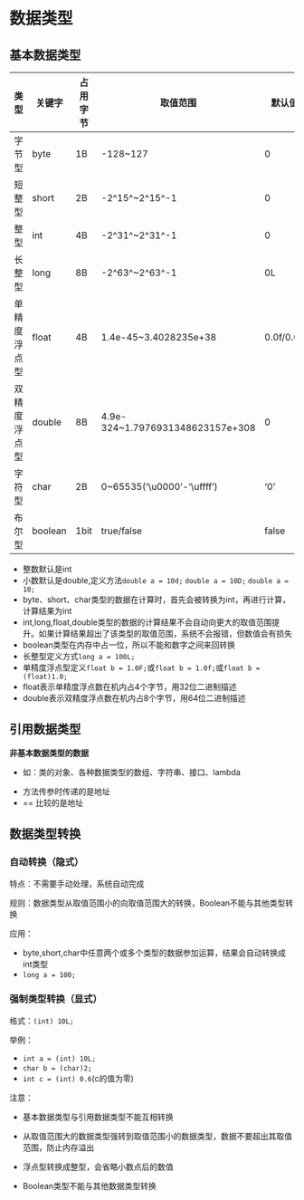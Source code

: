# 数据类型

## 基本数据类型

| 类型         | 关键字  | 占用字节 | 取值范围                         | 默认值    |
| ------------ | ------- | -------- | -------------------------------- | --------- |
| 字节型       | byte    | 1B       | -128~127                         | 0         |
| 短整型       | short   | 2B       | -2^15^~2^15^-1                   | 0         |
| 整型         | int     | 4B       | -2^31^~2^31^-1                   | 0         |
| 长整型       | long    | 8B       | -2^63^~2^63^-1                   | 0L        |
| 单精度浮点型 | float   | 4B       | 1.4e-45~3.4028235e+38            | 0.0f/0.0F |
| 双精度浮点型 | double  | 8B       | 4.9e-324~1.7976931348623157e+308 | 0         |
| 字符型       | char    | 2B       | 0~65535(‘\u0000’-‘\uffff’)       | ‘0’       |
| 布尔型       | boolean | 1bit     | true/false                       | false     |

- 整数默认是int  
- 小数默认是double,定义方法`double a = 10d;`  `double a = 10D;` `double a = 10;`  
- byte、short、char类型的数据在计算时，首先会被转换为int，再进行计算，计算结果为int  
- int,long,float,double类型的数据的计算结果不会自动向更大的取值范围提升。如果计算结果超出了该类型的取值范围，系统不会报错，但数值会有损失  
- boolean类型在内存中占一位，所以不能和数字之间来回转换  
- 长整型定义方式`long a = 100L;`  
- 单精度浮点型定义`float b = 1.0F;`或`float b = 1.0f;`或`float b = (float)1.0;`  
- float表示单精度浮点数在机内占4个字节，用32位二进制描述  
- double表示双精度浮点数在机内占8个字节，用64位二进制描述     

## 引用数据类型

**非基本数据类型的数据**

* 如：类的对象、各种数据类型的数组、字符串、接口、lambda

- 方法传参时传递的是地址
- == 比较的是地址

## 数据类型转换

### 自动转换（隐式）

特点：不需要手动处理，系统自动完成

规则：数据类型从取值范围小的向取值范围大的转换，Boolean不能与其他类型转换

应用：

* byte,short,char中任意两个或多个类型的数据参加运算，结果会自动转换成int类型
* `long a = 100;`

### 强制类型转换（显式）

格式：`(int) 10L;`

举例：

* `int a = (int) 10L;`
* `char b = (char)2;`
* `int c = (int) 0.6`(c的值为零)

注意：

* 基本数据类型与引用数据类型不能互相转换

* 从取值范围大的数据类型强转到取值范围小的数据类型，数据不要超出其取值范围，防止内存溢出
* 浮点型转换成整型，会省略小数点后的数值
* Boolean类型不能与其他数据类型转换

